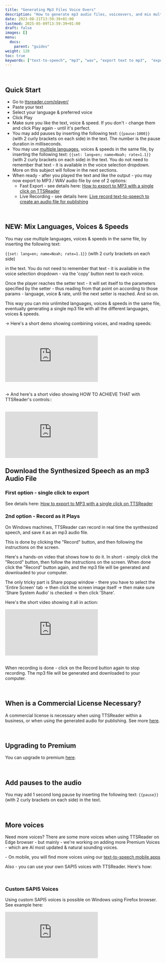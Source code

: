 ```yaml
---
title: "Generating Mp3 Files Voice Overs"
description: "How to generate mp3 audio files, voiceovers, and mix multiple voices with TTSReader"
date: 2023-08-21T13:59:39+01:00
lastmod: 2025-05-09T13:59:39+01:00
draft: false
images: []
menu:
  docs:
    parent: "guides"
weight: 120
toc: true
keywords: ["text-to-speech", "mp3", "wav", "export text to mp3",  "export text to audio", "export text to wav", "download audio", "audio", "voiceover", "voice over", "mix voices", "combine voices", "combine languages", "combine speeds"]
---
```


<br/>

## Quick Start

* Go to [ttsreader.com/player/](https://ttsreader.com/player/)
* Paste your text
* Select your language & preferred voice
* Click Play
* Make sure you like the text, voice & speed. If you don't - change them and click Play again - until it's perfect.
* You may add pauses by inserting the following text: `{{pause:1000}}` (with 2 curly brackets on each side) in the text. The number is the pause duration in milliseconds.
* You may use [multiple languages](#mix), voices & speeds in the same file, by inserting the following text: `{{set: lang=en; name=Noah; rate=1.1}}` (with 2 curly brackets on each side) in the text. You do not need to remember that text - it is available in the voice selection dropdown. More on this subject will follow in the next sections.
* When ready - after you played the text and like the output - you may now export to MP3 / WAV audio file by one of 2 options:
  * Fast Export - see details here: [How to export to MP3 with a single click on TTSReader](/blog/new-single-click-export-text-to-audio-feature/)
  * Live Recording - see details here: [Live record text-to-speech to create an audio file for publishing](#record)

<br/>

<a id="mix"></a>

## NEW: Mix Languages, Voices & Speeds

You may use multiple languages, voices & speeds in the same file, by inserting the following text:


`{{set: lang=en; name=Noah; rate=1.1}}` (with 2 curly brackets on each side)


in the text. You do not need to remember that text - it is available in the voice selection dropdown - via the 'copy' button next to each voice.

Once the player reaches the setter text - it will set itself to the parameters specified by the setter - thus reading from that point on according to those params - language, voice & rate, until the next setter is reached. And so on.

This way you can mix unlimited languages, voices & speeds in the same file, eventually generating a single mp3 file with all the different languages, voices & speeds.

-> Here's a short demo showing combining voices, and reading speeds:

<br/>

<div class="videowrapper">
  <iframe style="display: block" src="https://www.youtube.com/embed/g8x4ZiWkguI?rel=0" title="Demo on combining multiple voices in text-to-speech with TTSReader" frameborder="0" allow="accelerometer; autoplay; clipboard-write; encrypted-media; gyroscope; picture-in-picture" allowfullscreen=""></iframe>
</div>

<br/>

-> And here's a short video showing HOW TO ACHIEVE THAT with TTSReader's controls::

<br/>

<div class="videowrapper">
  <iframe src="https://www.youtube.com/embed/F0EgHHb1tUI?rel=0" title="How to mix voices in text-to-speech with TTSReader" frameborder="0" allow="accelerometer; autoplay; clipboard-write; encrypted-media; gyroscope; picture-in-picture" allowfullscreen=""></iframe>
</div>



## Download the Synthesized Speech as an mp3 Audio File

### First option - single click to export

See details here: [How to export to MP3 with a single click on TTSReader](/blog/new-single-click-export-text-to-audio-feature/)


<a id="record"></a>
### 2nd option - Record as it Plays

On Windows machines, TTSReader can record in real time the synthesized speech, and save it as an mp3 audio file.

This is done by clicking the "Record" button, and then following the instructions on the screen.

Here's a hands-on video that shows how to do it. In short - simply click the "Record" button, then follow the instructions on the screen. When done click the "Record" button again, and the mp3 file will be generated and downloaded to your computer.

The only tricky part is Share popup window - there you have to select the 'Entire Screen' tab -> then click the screen image itself -> then make sure 'Share System Audio' is checked -> then click 'Share'.

Here's the short video showing it all in action:

<div class="videowrapper">
  <iframe style="display: block" src="https://www.youtube.com/embed/Xq09r01GetQ?rel=0" title="Generate audio mp3 files from synthesized speech with TTSReader" frameborder="0" allow="accelerometer; autoplay; clipboard-write; encrypted-media; gyroscope; picture-in-picture" allowfullscreen=""></iframe>
</div>

<br/>

When recording is done - click on the Record button again to stop recording. The mp3 file will be generated and downloaded to your computer.

<br/>



## When is a Commercial License Necessary?

A commercial license is necessary when using TTSReader within a business, or when using the generated audio for publishing. See more [here](/docs/guides/commercial/).

<br/>


## Upgrading to Premium

You can upgrade to premium [here](https://ttsreader.com/upgrade/).

<br/>


## Add pauses to the audio

You may add 1 second long pause by inserting the following text: `{{pause}}` (with 2 curly brackets on each side) in the text.

<br/>

## More voices

Need more voices? There are some more voices when using TTSReader on Edge browser - but mainly - we're working on adding more Premium Voices - which are AI most updated & natural sounding voices.

<p>- On mobile, you will find more voices using our <a href="/mobile/" target="_blank">text-to-speech mobile apps</a></p>

Also - you can use your own SAPI5 voices with TTSReader. Here's how:


<br/>

### Custom SAPI5 Voices

Using custom SAPI5 voices is possible on Windows using Firefox browser. See example here:

<div class="videowrapper">
  <iframe style="display: block" src="https://www.youtube.com/embed/Ke9YXAC4h64?rel=0" title="Speech Synthesis with SAPI5 voices using TTSReader" frameborder="0" allow="accelerometer; autoplay; clipboard-write; encrypted-media; gyroscope; picture-in-picture" allowfullscreen=""></iframe>
</div>
